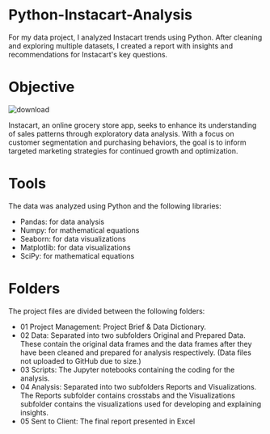 # Python-Instacart-Analysis
For my data project, I analyzed Instacart trends using Python. After cleaning and exploring multiple datasets, I created a report with insights and recommendations for Instacart's key questions.

# Objective
![download](https://github.com/bazi-imran/Python-Instacart-Analysis/assets/160747644/16dea413-270e-44ea-8c4e-5a0eb7f4fbef)

Instacart, an online grocery store app, seeks to enhance its understanding of sales patterns through exploratory data analysis. With a focus on customer segmentation and purchasing behaviors, the goal is to inform targeted marketing strategies for continued growth and optimization.

# Tools
The data was analyzed using Python and the following libraries:
- Pandas: for data analysis
- Numpy: for mathematical equations
- Seaborn: for data visualizations
- Matplotlib: for data visualizations
- SciPy: for mathematical equations

# Folders
The project files are divided between the following folders:
- 01 Project Management: Project Brief & Data Dictionary.
- 02 Data: Separated into two subfolders Original and Prepared Data. These contain the original data frames and the data frames after they have been cleaned and prepared for analysis respectively. (Data files not uploaded to GitHub due to size.)
- 03 Scripts: The Jupyter notebooks containing the coding for the analysis.
- 04 Analysis: Separated into two subfolders Reports and Visualizations. The Reports subfolder contains crosstabs and the Visualizations subfolder contains the visualizations used for developing and explaining insights.
- 05 Sent to Client: The final report presented in Excel
